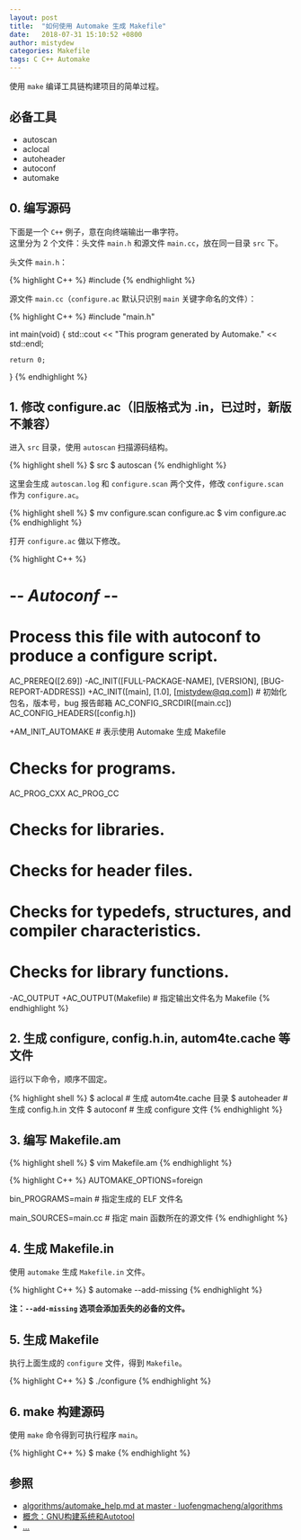 ```yaml
---
layout: post
title:  "如何使用 Automake 生成 Makefile"
date:   2018-07-31 15:10:52 +0800
author: mistydew
categories: Makefile
tags: C C++ Automake
---
```

使用 `make` 编译工具链构建项目的简单过程。

## 必备工具

* autoscan
* aclocal
* autoheader
* autoconf
* automake

## 0. 编写源码

下面是一个 `C++` 例子，意在向终端输出一串字符。<br>
这里分为 2 个文件：头文件 `main.h` 和源文件 `main.cc`，放在同一目录 `src` 下。

头文件 `main.h`：

{% highlight C++ %}
#include <iostream>
{% endhighlight %}

源文件 `main.cc`（`configure.ac` 默认只识别 `main` 关键字命名的文件）：

{% highlight C++ %}
#include "main.h"

int main(void)
{
	std::cout << "This program generated by Automake." << std::endl;

	return 0;
}
{% endhighlight %}

## 1. 修改 configure.ac（旧版格式为 .in，已过时，新版不兼容）

进入 `src` 目录，使用 `autoscan` 扫描源码结构。

{% highlight shell %}
$ src
$ autoscan
{% endhighlight %}

这里会生成 `autoscan.log` 和 `configure.scan` 两个文件，修改 `configure.scan` 作为 `configure.ac`。

{% highlight shell %}
$ mv configure.scan configure.ac
$ vim configure.ac
{% endhighlight %}

打开 `configure.ac` 做以下修改。

{% highlight C++ %}
#                                               -*- Autoconf -*-
# Process this file with autoconf to produce a configure script.

AC_PREREQ([2.69])
-AC_INIT([FULL-PACKAGE-NAME], [VERSION], [BUG-REPORT-ADDRESS])
+AC_INIT([main], [1.0], [mistydew@qq.com]) # 初始化包名，版本号，bug 报告邮箱
AC_CONFIG_SRCDIR([main.cc])
AC_CONFIG_HEADERS([config.h])

+AM_INIT_AUTOMAKE # 表示使用 Automake 生成 Makefile

# Checks for programs.
AC_PROG_CXX
AC_PROG_CC

# Checks for libraries.

# Checks for header files.

# Checks for typedefs, structures, and compiler characteristics.

# Checks for library functions.

-AC_OUTPUT
+AC_OUTPUT(Makefile) # 指定输出文件名为 Makefile
{% endhighlight %}

## 2. 生成 configure, config.h.in, autom4te.cache 等文件

运行以下命令，顺序不固定。

{% highlight shell %}
$ aclocal # 生成 autom4te.cache 目录
$ autoheader # 生成 config.h.in 文件
$ autoconf # 生成 configure 文件
{% endhighlight %}

## 3. 编写 Makefile.am

{% highlight shell %}
$ vim Makefile.am
{% endhighlight %}

{% highlight C++ %}
AUTOMAKE_OPTIONS=foreign

bin_PROGRAMS=main # 指定生成的 ELF 文件名

main_SOURCES=main.cc # 指定 main 函数所在的源文件
{% endhighlight %}

## 4. 生成 Makefile.in

使用 `automake` 生成 `Makefile.in` 文件。

{% highlight C++ %}
$ automake --add-missing
{% endhighlight %}

**注：`--add-missing` 选项会添加丢失的必备的文件。**

## 5. 生成 Makefile

执行上面生成的 `configure` 文件，得到 `Makefile`。

{% highlight C++ %}
$ ./configure
{% endhighlight %}

## 6. make 构建源码

使用 `make` 命令得到可执行程序 `main`。

{% highlight C++ %}
$ make
{% endhighlight %}

## 参照
* [algorithms/automake_help.md at master · luofengmacheng/algorithms](https://github.com/luofengmacheng/algorithms/blob/master/myalgo/automake_help.md)
* [概念：GNU构建系统和Autotool](http://www.pchou.info/linux/2016/09/16/gnu-build-system-1.html)
* [...](https://github.com/mistydew)
